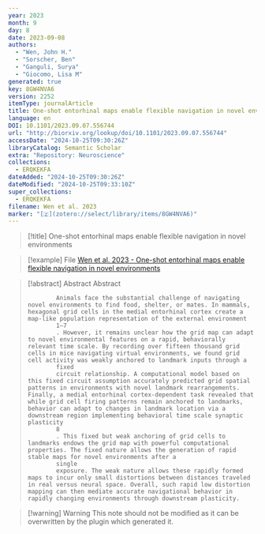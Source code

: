 ```yaml
---
year: 2023
month: 9
day: 8
date: 2023-09-08
authors:
  - "Wen, John H."
  - "Sorscher, Ben"
  - "Ganguli, Surya"
  - "Giocomo, Lisa M"
generated: true
key: 8GW4NVA6
version: 2252
itemType: journalArticle
title: One-shot entorhinal maps enable flexible navigation in novel environments
language: en
DOI: 10.1101/2023.09.07.556744
url: "http://biorxiv.org/lookup/doi/10.1101/2023.09.07.556744"
accessDate: "2024-10-25T09:30:26Z"
libraryCatalog: Semantic Scholar
extra: "Repository: Neuroscience"
collections:
  - ERQKEKFA
dateAdded: "2024-10-25T09:30:26Z"
dateModified: "2024-10-25T09:33:10Z"
super_collections:
  - ERQKEKFA
filename: Wen et al. 2023
marker: "[🇿](zotero://select/library/items/8GW4NVA6)"
---
```


> [!title] One-shot entorhinal maps enable flexible navigation in novel environments

> [!example] File
> [Wen et al. 2023 - One-shot entorhinal maps enable flexible navigation in novel environments](/Papers/PDFs/Wen%20et%20al.%202023%20-%20One-shot%20entorhinal%20maps%20enable%20flexible%20navigation%20in%20novel%20environments.pdf)

> [!abstract] Abstract
> Abstract
>           
>             Animals face the substantial challenge of navigating novel environments to find food, shelter, or mates. In mammals, hexagonal grid cells in the medial entorhinal cortex create a map-like population representation of the external environment
>             1–7
>             . However, it remains unclear how the grid map can adapt to novel environmental features on a rapid, behaviorally relevant time scale. By recording over fifteen thousand grid cells in mice navigating virtual environments, we found grid cell activity was weakly anchored to landmark inputs through a
>             fixed
>             circuit relationship. A computational model based on this fixed circuit assumption accurately predicted grid spatial patterns in environments with novel landmark rearrangements. Finally, a medial entorhinal cortex-dependent task revealed that while grid cell firing patterns remain anchored to landmarks, behavior can adapt to changes in landmark location via a downstream region implementing behavioral time scale synaptic plasticity
>             8
>             . This fixed but weak anchoring of grid cells to landmarks endows the grid map with powerful computational properties. The fixed nature allows the generation of rapid stable maps for novel environments after a
>             single
>             exposure. The weak nature allows these rapidly formed maps to incur only small distortions between distances traveled in real versus neural space. Overall, such rapid low distortion mapping can then mediate accurate navigational behavior in rapidly changing environments through downstream plasticity.

>[!warning] Warning
> This note should not be modified as it can be overwritten by the plugin which generated it.

